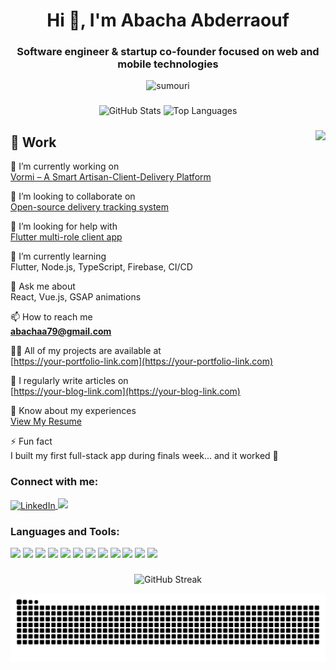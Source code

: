 <h1 align="center">Hi 👋, I'm Abacha Abderraouf</h1>
<h3 align="center">Software engineer & startup co-founder focused on web and mobile technologies</h3>

<p align="center">
  <img src="https://komarev.com/ghpvc/?username=sumouri&label=Profile%20views&color=0e75b6&style=flat" alt="sumouri" />
</p>

###

<div align="center">
  <img src="https://github-readme-stats.vercel.app/api?username=sumouri&hide_title=false&hide_rank=false&show_icons=true&include_all_commits=true&count_private=true&theme=dracula&locale=en&hide_border=false" height="150" alt="GitHub Stats" />
  <img src="https://github-readme-stats.vercel.app/api/top-langs?username=sumouri&layout=compact&card_width=320&langs_count=5&theme=dracula&hide_border=false" height="150" alt="Top Languages" />
</div>

###

<img align="right" height="150" src="https://media1.giphy.com/media/v1.Y2lkPTc5MGI3NjExZXgzZTRpbW9naTdoMWp6dWlxdjlzaW5icWptbmg2bGNjb2lpeWZvdyZlcD12MV9pbnRlcm5hbF9naWZfYnlfaWQmY3Q9Zw/wFJYx42QmnEfL3FoEc/giphy.gif" />


###

## 💼 Work

🔭 I’m currently working on  
[Vormi – A Smart Artisan-Client-Delivery Platform](https://github.com/sumouri/vormi)

👯 I’m looking to collaborate on  
[Open-source delivery tracking system](https://github.com/sumouri/delivery-tracker)

🤝 I’m looking for help with  
[Flutter multi-role client app](https://github.com/sumouri/vormi-client)

🌱 I’m currently learning  
Flutter, Node.js, TypeScript, Firebase, CI/CD

💬 Ask me about  
React, Vue.js, GSAP animations

📫 How to reach me  
**abachaa79@gmail.com**

👨‍💻 All of my projects are available at  
[https://your-portfolio-link.com](https://your-portfolio-link.com)

📝 I regularly write articles on  
[https://your-blog-link.com](https://your-blog-link.com)

📄 Know about my experiences  
[View My Resume](https://your-resume-link.com)

⚡ Fun fact  
I built my first full-stack app during finals week... and it worked 🎉

###

<h3 align="left">Connect with me:</h3>
<p align="left">
  <a href="https://linkedin.com/in/abderraouf abacha" target="blank">
    <img align="center" src="https://raw.githubusercontent.com/rahuldkjain/github-profile-readme-generator/master/src/images/icons/Social/linked-in-alt.svg" alt="LinkedIn" height="30" width="40" />
  </a>
  <a href="mailto:abachaa79@gmail.com">
    <img src="https://img.shields.io/static/v1?message=Gmail&logo=gmail&label=&color=D14836&logoColor=white&labelColor=&style=for-the-badge" height="35" />
  </a>
</p>

###

<h3 align="left">Languages and Tools:</h3>

<div align="left">
  <img src="https://cdn.jsdelivr.net/gh/devicons/devicon/icons/javascript/javascript-original.svg" height="30" />
  <img src="https://cdn.jsdelivr.net/gh/devicons/devicon/icons/react/react-original.svg" height="30" />
  <img src="https://cdn.jsdelivr.net/gh/devicons/devicon/icons/flutter/flutter-original.svg" height="30" />
  <img src="https://cdn.jsdelivr.net/gh/devicons/devicon/icons/nodejs/nodejs-original.svg" height="30" />
  <img src="https://cdn.jsdelivr.net/gh/devicons/devicon/icons/firebase/firebase-plain.svg" height="30" />
  <img src="https://cdn.jsdelivr.net/gh/devicons/devicon/icons/mysql/mysql-original.svg" height="30" />
  <img src="https://cdn.jsdelivr.net/gh/devicons/devicon/icons/postman/postman-original.svg" height="30" />
  <img src="https://cdn.jsdelivr.net/gh/devicons/devicon/icons/git/git-original.svg" height="30" />
  <img src="https://cdn.jsdelivr.net/gh/devicons/devicon/icons/html5/html5-original.svg" height="30" />
  <img src="https://cdn.jsdelivr.net/gh/devicons/devicon/icons/css3/css3-original.svg" height="30" />
  <img src="https://cdn.jsdelivr.net/gh/devicons/devicon/icons/figma/figma-original.svg" height="30" />
  <img src="https://cdn.jsdelivr.net/gh/devicons/devicon/icons/tailwindcss/tailwindcss-plain.svg" height="30" />
</div>

###

<p align="center">
  <img src="https://github-readme-streak-stats.herokuapp.com/?user=sumouri&theme=dracula" alt="GitHub Streak" />
</p>

<img src="https://raw.githubusercontent.com/sumouri/sumouri/output/snake.svg" alt="Snake animation" />


###
